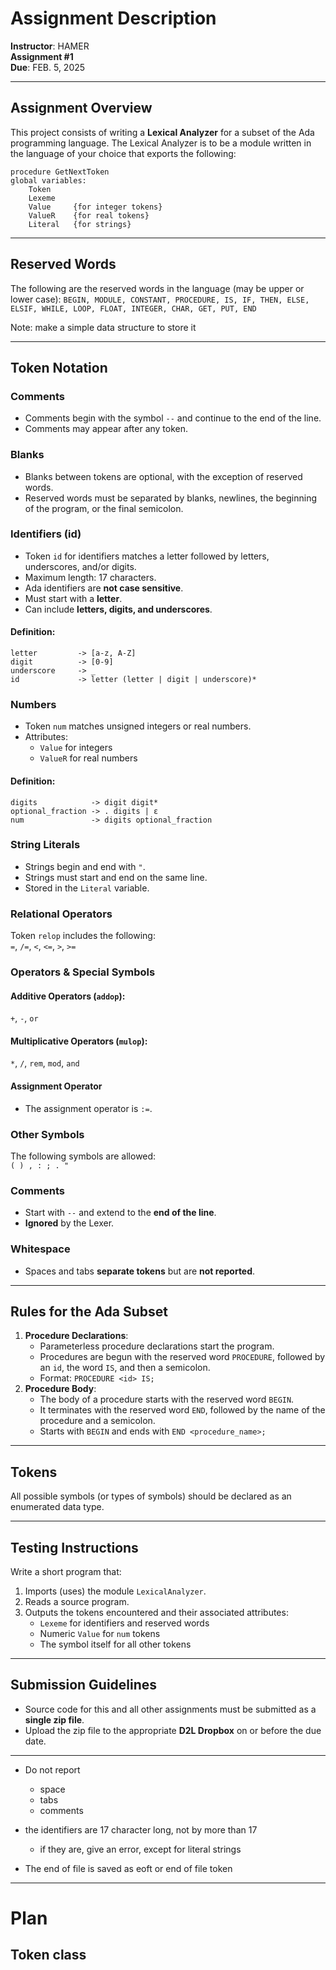 # Assignment Description
**Instructor**: HAMER  
**Assignment #1**  
**Due**: FEB. 5, 2025

---
## Assignment Overview
This project consists of writing a **Lexical Analyzer** for a subset of the Ada programming language. The Lexical Analyzer is to be a module written in the language of your choice that exports the following:

```plaintext
procedure GetNextToken
global variables:
    Token
    Lexeme
    Value     {for integer tokens}
    ValueR    {for real tokens}
    Literal   {for strings}
````

---

## Reserved Words

The following are the reserved words in the language (may be upper or lower case):
`BEGIN, MODULE, CONSTANT, PROCEDURE, IS, IF, THEN, ELSE, ELSIF, WHILE, LOOP, FLOAT, INTEGER, CHAR, GET, PUT, END`

Note: make a simple data structure to store it

---

## Token Notation

### Comments
- Comments begin with the symbol `--` and continue to the end of the line.
- Comments may appear after any token.

### Blanks
- Blanks between tokens are optional, with the exception of reserved words.
- Reserved words must be separated by blanks, newlines, the beginning of the program, or the final semicolon.

### Identifiers (id)
- Token `id` for identifiers matches a letter followed by letters, underscores, and/or digits.
- Maximum length: 17 characters.
- Ada identifiers are **not case sensitive**.
- Must start with a **letter**.
- Can include **letters, digits, and underscores**.
#### Definition:
```plaintext
letter         -> [a-z, A-Z]
digit          -> [0-9]
underscore     -> _
id             -> letter (letter | digit | underscore)*
```

### Numbers
- Token `num` matches unsigned integers or real numbers.
- Attributes:
    - `Value` for integers
    - `ValueR` for real numbers

#### Definition:
```plaintext
digits            -> digit digit*
optional_fraction -> . digits | ε
num               -> digits optional_fraction
```

### String Literals
- Strings begin and end with `"`.
- Strings must start and end on the same line.
- Stored in the `Literal` variable.

### Relational Operators
Token `relop` includes the following:  
`=`, `/=`, `<`, `<=`, `>`, `>=`

### Operators & Special Symbols

#### Additive Operators (`addop`):
`+`, `-`, `or`
#### Multiplicative Operators (`mulop`):
`*`, `/`, `rem`, `mod`, `and`
#### Assignment Operator
- The assignment operator is `:=`.

### Other Symbols
The following symbols are allowed:  
`( ) , : ; . "`

### Comments
- Start with `--` and extend to the **end of the line**.
- **Ignored** by the Lexer.

### Whitespace
- Spaces and tabs **separate tokens** but are **not reported**.

---

## Rules for the Ada Subset
1. **Procedure Declarations**:
    - Parameterless procedure declarations start the program.
    - Procedures are begun with the reserved word `PROCEDURE`, followed by an `id`, the word `IS`, and then a semicolon.
    - Format: `PROCEDURE <id> IS;`
2. **Procedure Body**:
    - The body of a procedure starts with the reserved word `BEGIN`.
    - It terminates with the reserved word `END`, followed by the name of the procedure and a semicolon.
    - Starts with `BEGIN` and ends with `END <procedure_name>;`

---
## Tokens
All possible symbols (or types of symbols) should be declared as an enumerated data type.

---

## Testing Instructions
Write a short program that:
1. Imports (uses) the module `LexicalAnalyzer`.
2. Reads a source program.
3. Outputs the tokens encountered and their associated attributes:
    - `Lexeme` for identifiers and reserved words
    - Numeric `Value` for `num` tokens
    - The symbol itself for all other tokens
---
## Submission Guidelines
- Source code for this and all other assignments must be submitted as a **single zip file**.
- Upload the zip file to the appropriate **D2L Dropbox** on or before the due date.

---
- Do not report
	- space
	- tabs
	- comments

- the identifiers are 17 character long, not by more than 17
	-  if they are, give an error, except for literal strings
- The end of file is saved as eoft or end of file token


---
# Plan

Token class
- 